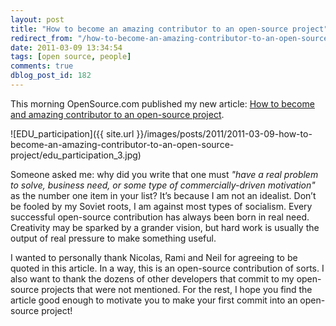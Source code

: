 ```yaml
---
layout: post
title: "How to become an amazing contributor to an open-source project"
redirect_from: "/how-to-become-an-amazing-contributor-to-an-open-source-project/"
date: 2011-03-09 13:34:54
tags: [open source, people]
comments: true
dblog_post_id: 182
---
```

This morning OpenSource.com published my new article: [How to become and amazing contributor to an open-source project](http://opensource.com/life/11/3/how-become-amazing-contributor-open-source-project).

![EDU_participation]({{ site.url }}/images/posts/2011/2011-03-09-how-to-become-an-amazing-contributor-to-an-open-source-project/edu_participation_3.jpg)

Someone asked me: why did you write that one must _"have a real problem to solve, business need, or some type of commercially-driven motivation"_ as the number one item in your list? It’s because I am not an idealist. Don’t be fooled by my Soviet roots, I am against most types of socialism. Every successful open-source contribution has always been born in real need. Creativity may be sparked by a grander vision, but hard work is usually the output of real pressure to make something useful.

I wanted to personally thank Nicolas, Rami and Neil for agreeing to be quoted in this article. In a way, this is an open-source contribution of sorts. I also want to thank the dozens of other developers that commit to my open-source projects that were not mentioned. For the rest, I hope you find the article good enough to motivate you to make your first commit into an open-source project!
